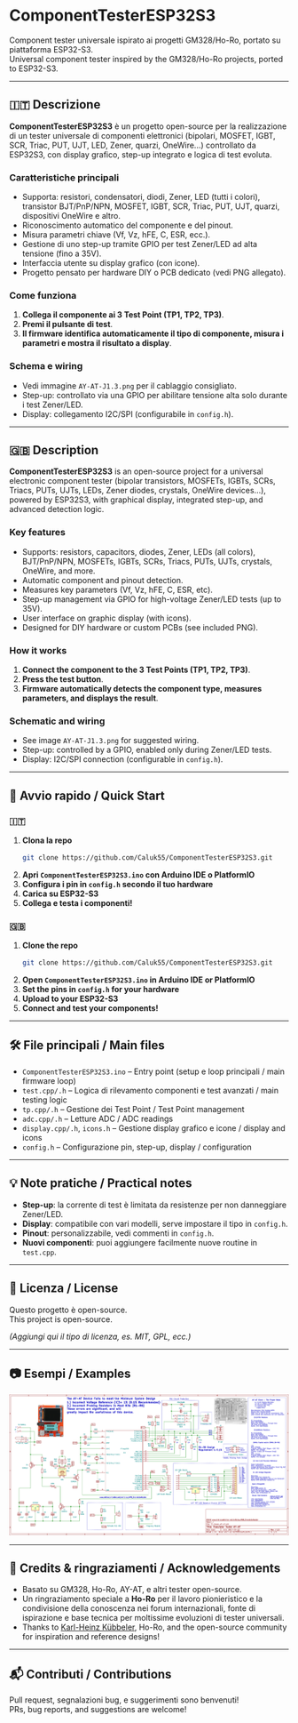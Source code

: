 # ComponentTesterESP32S3

Component tester universale ispirato ai progetti GM328/Ho-Ro, portato su piattaforma ESP32-S3.  
Universal component tester inspired by the GM328/Ho-Ro projects, ported to ESP32-S3.

---

## 🇮🇹 Descrizione

**ComponentTesterESP32S3** è un progetto open-source per la realizzazione di un tester universale di componenti elettronici (bipolari, MOSFET, IGBT, SCR, Triac, PUT, UJT, LED, Zener, quarzi, OneWire...) controllato da ESP32S3, con display grafico, step-up integrato e logica di test evoluta.

### Caratteristiche principali
- Supporta: resistori, condensatori, diodi, Zener, LED (tutti i colori), transistor BJT/PnP/NPN, MOSFET, IGBT, SCR, Triac, PUT, UJT, quarzi, dispositivi OneWire e altro.
- Riconoscimento automatico del componente e del pinout.
- Misura parametri chiave (Vf, Vz, hFE, C, ESR, ecc.).
- Gestione di uno step-up tramite GPIO per test Zener/LED ad alta tensione (fino a 35V).
- Interfaccia utente su display grafico (con icone).
- Progetto pensato per hardware DIY o PCB dedicato (vedi PNG allegato).

### Come funziona
1. **Collega il componente ai 3 Test Point (TP1, TP2, TP3)**.
2. **Premi il pulsante di test**.
3. **Il firmware identifica automaticamente il tipo di componente, misura i parametri e mostra il risultato a display**.

### Schema e wiring
- Vedi immagine `AY-AT-J1.3.png` per il cablaggio consigliato.
- Step-up: controllato via una GPIO per abilitare tensione alta solo durante i test Zener/LED.
- Display: collegamento I2C/SPI (configurabile in `config.h`).

---

## 🇬🇧 Description

**ComponentTesterESP32S3** is an open-source project for a universal electronic component tester (bipolar transistors, MOSFETs, IGBTs, SCRs, Triacs, PUTs, UJTs, LEDs, Zener diodes, crystals, OneWire devices...), powered by ESP32S3, with graphical display, integrated step-up, and advanced detection logic.

### Key features
- Supports: resistors, capacitors, diodes, Zener, LEDs (all colors), BJT/PnP/NPN, MOSFETs, IGBTs, SCRs, Triacs, PUTs, UJTs, crystals, OneWire, and more.
- Automatic component and pinout detection.
- Measures key parameters (Vf, Vz, hFE, C, ESR, etc).
- Step-up management via GPIO for high-voltage Zener/LED tests (up to 35V).
- User interface on graphic display (with icons).
- Designed for DIY hardware or custom PCBs (see included PNG).

### How it works
1. **Connect the component to the 3 Test Points (TP1, TP2, TP3)**.
2. **Press the test button**.
3. **Firmware automatically detects the component type, measures parameters, and displays the result**.

### Schematic and wiring
- See image `AY-AT-J1.3.png` for suggested wiring.
- Step-up: controlled by a GPIO, enabled only during Zener/LED tests.
- Display: I2C/SPI connection (configurable in `config.h`).

---

## 🚀 Avvio rapido / Quick Start

### 🇮🇹
1. **Clona la repo**
    ```sh
    git clone https://github.com/Caluk55/ComponentTesterESP32S3.git
    ```
2. **Apri `ComponentTesterESP32S3.ino` con Arduino IDE o PlatformIO**
3. **Configura i pin in `config.h` secondo il tuo hardware**
4. **Carica su ESP32-S3**
5. **Collega e testa i componenti!**

### 🇬🇧
1. **Clone the repo**
    ```sh
    git clone https://github.com/Caluk55/ComponentTesterESP32S3.git
    ```
2. **Open `ComponentTesterESP32S3.ino` in Arduino IDE or PlatformIO**
3. **Set the pins in `config.h` for your hardware**
4. **Upload to your ESP32-S3**
5. **Connect and test your components!**

---

## 🛠️ File principali / Main files

- `ComponentTesterESP32S3.ino` – Entry point (setup e loop principali / main firmware loop)
- `test.cpp/.h` – Logica di rilevamento componenti e test avanzati / main testing logic
- `tp.cpp/.h` – Gestione dei Test Point / Test Point management
- `adc.cpp/.h` – Letture ADC / ADC readings
- `display.cpp/.h`, `icons.h` – Gestione display grafico e icone / display and icons
- `config.h` – Configurazione pin, step-up, display / configuration

---

## 💡 Note pratiche / Practical notes

- **Step-up**: la corrente di test è limitata da resistenze per non danneggiare Zener/LED.
- **Display**: compatibile con vari modelli, serve impostare il tipo in `config.h`.
- **Pinout**: personalizzabile, vedi commenti in `config.h`.
- **Nuovi componenti**: puoi aggiungere facilmente nuove routine in `test.cpp`.

---

## 📝 Licenza / License

Questo progetto è open-source.  
This project is open-source.

*(Aggiungi qui il tipo di licenza, es. MIT, GPL, ecc.)*

---

## 📷 Esempi / Examples

![Schema](AY-AT-J1.3.png)

---

## 🙏 Credits & ringraziamenti / Acknowledgements

- Basato su GM328, Ho-Ro, AY-AT, e altri tester open-source.
- Un ringraziamento speciale a **Ho-Ro** per il lavoro pionieristico e la condivisione della conoscenza nei forum internazionali, fonte di ispirazione e base tecnica per moltissime evoluzioni di tester universali.
- Thanks to [Karl-Heinz Kübbeler](https://www.mikrocontroller.net/articles/AVR_Transistortester), Ho-Ro, and the open-source community for inspiration and reference designs!

---

## 📬 Contributi / Contributions

Pull request, segnalazioni bug, e suggerimenti sono benvenuti!  
PRs, bug reports, and suggestions are welcome!
